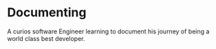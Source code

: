 # Documenting
A curios software Engineer learning to document his journey of being a world class best developer.
